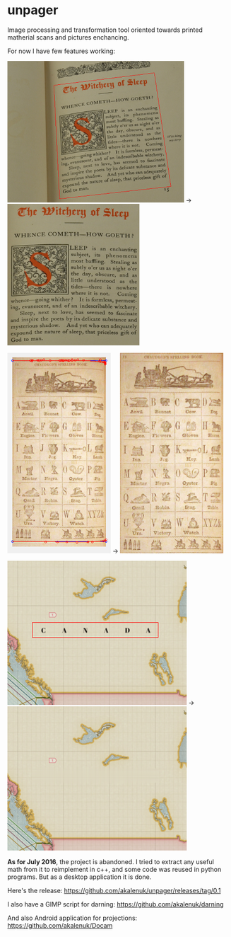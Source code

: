 unpager
=======

Image processing and transformation tool oriented towards printed matherial scans and pictures enchancing.

For now I have few features working:

![screenshot](/screenshots/before_proj.png "Before projection") → ![screenshot](/screenshots/after_proj.png "After projection")

![screenshot](/screenshots/before_flat.png "Before адфеуттштп") → ![screenshot](/screenshots/after_flat.png "After flattening")

![screenshot](/screenshots/before_darn.png "Before darning") → ![screenshot](/screenshots/after_darn.png "After darning")

**As for July 2016**, the project is abandoned. I tried to extract any useful math from it to reimplement in c++, and some code was reused in python programs. But as a desktop application it is done.

Here's the release: https://github.com/akalenuk/unpager/releases/tag/0.1

I also have a GIMP script for darning: https://github.com/akalenuk/darning

And also Android application for projections: https://github.com/akalenuk/Docam
